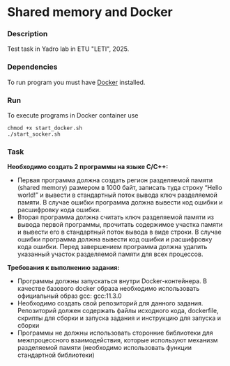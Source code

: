 # Shared memory and Docker

### Description
Test task in Yadro lab in ETU "LETI", 2025.

### Dependencies
To run program you must have [Docker](https://docs.docker.com/engine/install/ubuntu/) installed.

### Run
To execute programs in Docker container use
```
chmod +x start_docker.sh
./start_socker.sh
```

### Task

**Необходимо создать 2 программы на языке C/C++:**
- Первая программа должна создать регион разделяемой памяти (shared memory) размером в 1000 байт, записать туда строку “Hello world!” и
вывести в стандартный поток вывода ключ разделяемой памяти. В случае ошибки программа должна вывести код ошибки и расшифровку кода ошибки.
- Вторая программа должна считать ключ разделяемой памяти из вывода первой программы, прочитать содержимое участка памяти и вывести его в
стандартный поток вывода в виде строки. В случае ошибки программа должна вывести код ошибки и расшифровку кода ошибки.
Перед завершением программа должна удалить указанный участок разделяемой памяти для всех процессов.
 
**Требования к выполнению задания:**
- Программы должны запускаться внутри Docker-контейнера. В качестве базового docker образа необходимо использовать официальный образ gcc: gcc:11.3.0
- Необходимо создать свой репозиторий для данного задания. Репозиторий должен содержать файлы исходного кода, dockerfile, скрипты для сборки и запуска задания и инструкцию для запуска и сборки
- Программы не должны использовать сторонние библиотеки для межпроцессного взаимодействия, которые используют механизм разделяемой памяти (необходимо использовать функции стандартной библиотеки)
